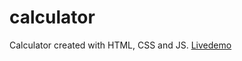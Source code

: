 # calculator
Calculator created with HTML, CSS and JS.
[Livedemo](https://seungahpyun.github.io/calculator/)
